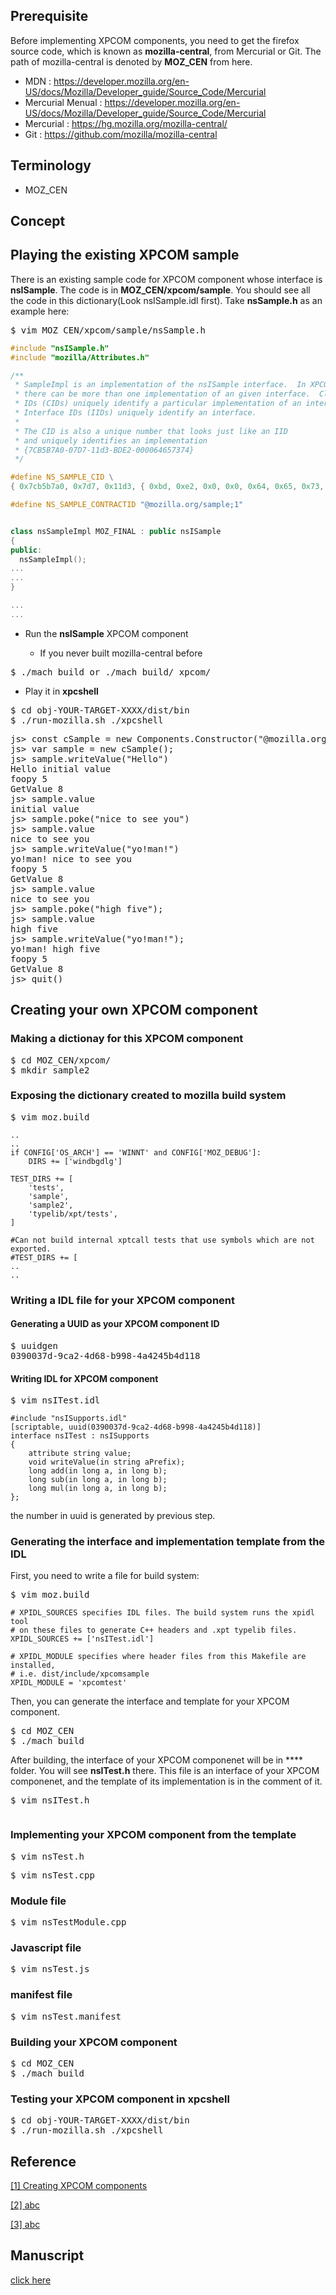 ## Prerequisite

Before implementing XPCOM components, 
you need to get the firefox source code, 
which is known as **mozilla-central**, from Mercurial or Git.
The path of mozilla-central is denoted by **MOZ_CEN** from here.

- MDN : https://developer.mozilla.org/en-US/docs/Mozilla/Developer_guide/Source_Code/Mercurial
- Mercurial Menual : https://developer.mozilla.org/en-US/docs/Mozilla/Developer_guide/Source_Code/Mercurial
- Mercurial : https://hg.mozilla.org/mozilla-central/
- Git : https://github.com/mozilla/mozilla-central


## Terminology

- MOZ_CEN


## Concept


## Playing the existing XPCOM sample

There is an existing sample code for XPCOM component 
whose interface is **nsISample**.
The code is in **MOZ_CEN/xpcom/sample**.
You should see all the code in this dictionary(Look nsISample.idl first).
Take **nsSample.h** as an example here:

<pre>
$ vim MOZ_CEN/xpcom/sample/nsSample.h
</pre>

```cpp
#include "nsISample.h"
#include "mozilla/Attributes.h"

/**
 * SampleImpl is an implementation of the nsISample interface.  In XPCOM,
 * there can be more than one implementation of an given interface.  Class
 * IDs (CIDs) uniquely identify a particular implementation of an interface.
 * Interface IDs (IIDs) uniquely identify an interface.
 *
 * The CID is also a unique number that looks just like an IID
 * and uniquely identifies an implementation
 * {7CB5B7A0-07D7-11d3-BDE2-000064657374}
 */

#define NS_SAMPLE_CID \
{ 0x7cb5b7a0, 0x7d7, 0x11d3, { 0xbd, 0xe2, 0x0, 0x0, 0x64, 0x65, 0x73, 0x74 } }

#define NS_SAMPLE_CONTRACTID "@mozilla.org/sample;1"


class nsSampleImpl MOZ_FINAL : public nsISample
{
public:
  nsSampleImpl();
...
...
}

...
...

```


- Run the **nsISample** XPCOM component

  - If you never built mozilla-central before
<pre>
$ ./mach build or ./mach build/ xpcom/
</pre>

  - Play it in **xpcshell**
<pre>
$ cd obj-YOUR-TARGET-XXXX/dist/bin
$ ./run-mozilla.sh ./xpcshell
</pre>

<pre>
js> const cSample = new Components.Constructor("@mozilla.org/sample;1", "nsISample");
js> var sample = new cSample(); 
js> sample.writeValue("Hello")
Hello initial value
foopy 5
GetValue 8
js> sample.value
initial value
js> sample.poke("nice to see you")
js> sample.value
nice to see you
js> sample.writeValue("yo!man!")
yo!man! nice to see you
foopy 5
GetValue 8
js> sample.value
nice to see you
js> sample.poke("high five");
js> sample.value
high five
js> sample.writeValue("yo!man!");
yo!man! high five
foopy 5
GetValue 8
js> quit()
</pre>
  

## Creating your own XPCOM component

### Making a dictionay for this XPCOM component
<pre>
$ cd MOZ_CEN/xpcom/
$ mkdir sample2
</pre>

### Exposing the dictionary created to mozilla build system
<pre>
$ vim moz.build
</pre>

```
..
..
if CONFIG['OS_ARCH'] == 'WINNT' and CONFIG['MOZ_DEBUG']:
    DIRS += ['windbgdlg']

TEST_DIRS += [
    'tests',
    'sample',
    'sample2',
    'typelib/xpt/tests',
]

#Can not build internal xptcall tests that use symbols which are not exported.
#TEST_DIRS += [
..
..

```

### Writing a IDL file for your XPCOM component
#### Generating a UUID as your XPCOM component ID
<pre>
$ uuidgen
0390037d-9ca2-4d68-b998-4a4245b4d118
</pre>

#### Writing IDL for XPCOM component
<pre>
$ vim nsITest.idl
</pre>

```
#include "nsISupports.idl"
[scriptable, uuid(0390037d-9ca2-4d68-b998-4a4245b4d118)]
interface nsITest : nsISupports
{
    attribute string value;
    void writeValue(in string aPrefix);
    long add(in long a, in long b);
    long sub(in long a, in long b);
    long mul(in long a, in long b);
};

```
  the number in uuid is generated by previous step.

### Generating the interface and implementation template from the IDL

First, you need to write a file for build system:
<pre>
$ vim moz.build
</pre>

```
# XPIDL_SOURCES specifies IDL files. The build system runs the xpidl tool
# on these files to generate C++ headers and .xpt typelib files.
XPIDL_SOURCES += ['nsITest.idl']

# XPIDL_MODULE specifies where header files from this Makefile are installed,
# i.e. dist/include/xpcomsample
XPIDL_MODULE = 'xpcomtest'
```

Then, you can generate the interface and template for your XPCOM component.
<pre>
$ cd MOZ_CEN
$ ./mach build
</pre>


After building, the interface of your XPCOM componenet will be in **** folder.
You will see **nsITest.h** there. 
This file is an interface of your XPCOM componenet, 
and the template of its implementation is in the comment of it.
<pre>
$ vim nsITest.h 
</pre>
```
```

### Implementing your XPCOM component from the template

<pre>
$ vim nsTest.h 
</pre>

<pre>
$ vim nsTest.cpp 
</pre>



### Module file

<pre>
$ vim nsTestModule.cpp 
</pre>


### Javascript file

<pre>
$ vim nsTest.js 
</pre>

### manifest file

<pre>
$ vim nsTest.manifest
</pre>


### Building your XPCOM component

<pre>
$ cd MOZ_CEN
$ ./mach build
</pre>


### Testing your XPCOM component in **xpcshell**

<pre>
$ cd obj-YOUR-TARGET-XXXX/dist/bin
$ ./run-mozilla.sh ./xpcshell
</pre>



## Reference
<a name="XPCOM" title="Creating XPCOM components" target="_blank" href="https://developer.mozilla.org/en-US/docs/Mozilla/Tech/XPCOM/Guide/Creating_components">[1] Creating XPCOM components</a>

<a name="" title="" target="_blank" href="">[2] abc</a>

<a name="" title="" target="_blank" href="">[3] abc</a>


## Manuscript
<a title="Google Doc" target="_blank" href="https://docs.google.com/a/mozilla.com/document/d/1rlAnNbVYUnI6PMWjn4eTB_As5tPfYObco9lDNkf8N6E/edit?usp=sharing">click here</a>
